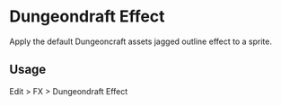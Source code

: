 # Dungeondraft Effect
Apply the default Dungeoncraft assets jagged outline effect to a sprite.

## Usage
Edit > FX > Dungeondraft Effect